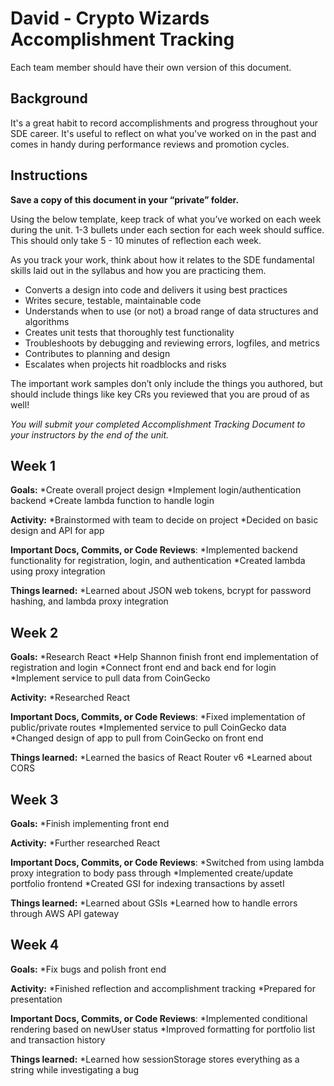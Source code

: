 # David - Crypto Wizards Accomplishment Tracking

Each team member should have their own version of this document.

## Background

It's a great habit to record accomplishments and progress throughout your SDE
career. It's useful to reflect on what you've worked on in the past and comes in
handy during performance reviews and promotion cycles.

## Instructions

**Save a copy of this document in your “private” folder.**

Using the below template, keep track of what you’ve worked on each week during
the unit. 1-3 bullets under each section for each week should suffice. This
should only take 5 - 10 minutes of reflection each week.

As you track your work, think about how it relates to the SDE fundamental skills
laid out in the syllabus and how you are practicing them.

* Converts a design into code and delivers it using best practices
* Writes secure, testable, maintainable code
* Understands when to use (or not) a broad range of data structures and
  algorithms
* Creates unit tests that thoroughly test functionality
* Troubleshoots by debugging and reviewing errors, logfiles, and metrics
* Contributes to planning and design
* Escalates when projects hit roadblocks and risks

The important work samples don’t only include the things you authored, but
should include things like key CRs you reviewed that you are proud of as well!

_You will submit your completed Accomplishment Tracking Document to your
instructors by the end of the unit._

## Week 1

**Goals:**
*Create overall project design
*Implement login/authentication backend
*Create lambda function to handle login

**Activity:**
*Brainstormed with team to decide on project
*Decided on basic design and API for app

**Important Docs, Commits, or Code Reviews**:
*Implemented backend functionality for registration, login, and authentication
*Created lambda using proxy integration

**Things learned:**
*Learned about JSON web tokens, bcrypt for password hashing, and lambda proxy integration

## Week 2

**Goals:**
*Research React
*Help Shannon finish front end implementation of registration and login
*Connect front end and back end for login
*Implement service to pull data from CoinGecko

**Activity:**
*Researched React

**Important Docs, Commits, or Code Reviews**:
*Fixed implementation of public/private routes
*Implemented service to pull CoinGecko data
*Changed design of app to pull from CoinGecko on front end

**Things learned:**
*Learned the basics of React Router v6
*Learned about CORS

## Week 3

**Goals:**
*Finish implementing front end

**Activity:**
*Further researched React

**Important Docs, Commits, or Code Reviews**:
*Switched from using lambda proxy integration to body pass through
*Implemented create/update portfolio frontend
*Created GSI for indexing transactions by assetI

**Things learned:**
*Learned about GSIs
*Learned how to handle errors through AWS API gateway

## Week 4

**Goals:**
*Fix bugs and polish front end

**Activity:**
*Finished reflection and accomplishment tracking
*Prepared for presentation

**Important Docs, Commits, or Code Reviews**:
*Implemented conditional rendering based on newUser status
*Improved formatting for portfolio list and transaction history

**Things learned:**
*Learned how sessionStorage stores everything as a string while investigating a bug
